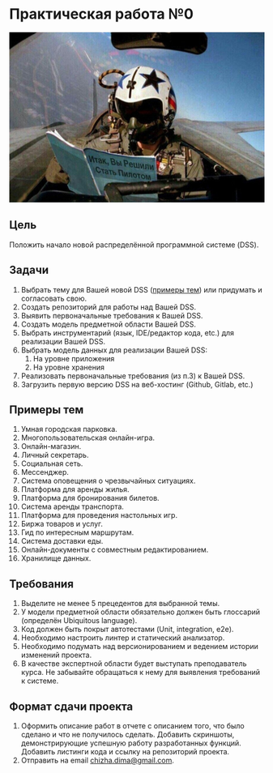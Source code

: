 # Практическая работа №0

![Итак, вы решили стать пилотом](./media/pilot-meme.jpg "Итак, вы решили стать пилотом или шутка для разогрева")

## Цель

Положить начало новой распределённой программной системе (DSS).

## Задачи

1. Выбрать тему для Вашей новой DSS ([примеры тем](#примеры-тем)) или придумать и согласовать свою.
2. Создать репозиторий для работы над Вашей DSS.
3. Выявить первоначальные требования к Вашей DSS.
4. Создать модель предметной области Вашей DSS.
5. Выбрать инструментарий (язык, IDE/редактор кода, etc.) для реализации Вашей DSS.
6. Выбрать модель данных для реализации Вашей DSS:
   1. На уровне приложения
   2. На уровне хранения
7. Реализовать первоначальные требования (из п.3) к Вашей DSS.
8. Загрузить первую версию DSS на веб-хостинг (Github, Gitlab, etc.)

## Примеры тем

1. Умная городская парковка.
2. Многопользовательская онлайн-игра.
3. Онлайн-магазин.
4. Личный секретарь.
5. Социальная сеть.
6. Мессенджер.
7. Система оповещения о чрезвычайных ситуациях.
8. Платформа для аренды жилья.
9. Платформа для бронирования билетов.
10. Система аренды транспорта.
11. Платформа для проведения настольных игр.
12. Биржа товаров и услуг.
13. Гид по интересным маршрутам.
14. Система доставки еды.
15. Онлайн-документы с совместным редактированием.
16. Хранилище данных.

## Требования

1. Выделите не менее 5 прецедентов для выбранной темы.
2. У модели предметной области обязательно должен быть глоссарий (определён Ubiquitous language).
3. Код должен быть покрыт автотестами (Unit, integration, e2e).
4. Необходимо настроить линтер и статический анализатор.
5. Необходимо подумать над версионированием и ведением истории изменений проекта.
6. В качестве экспертной области будет выступать преподаватель курса. Не забывайте обращаться к нему для выявления требований к системе.

## Формат сдачи проекта

1. Оформить описание работ в отчете с описанием того, что было сделано и что не получилось сделать. Добавить скриншоты, демонстрирующие успешную работу разработанных функций. Добавить листинги кода и ссылку на репозиторий проекта.
2. Отправить на email <chizha.dima@gmail.com>.
